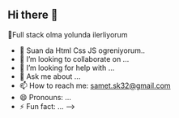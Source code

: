 ## Hi there 👋
🔭Full stack olma yolunda ilerliyorum
- 🌱 Suan da Html Css JS ogreniyorum..
- 👯 I’m looking to collaborate on ...
- 🤔 I’m looking for help with ...
- 💬 Ask me about ...
- 📫 How to reach me: samet.sk32@gmail.com
- 😄 Pronouns: ...
- ⚡ Fun fact: ...
-->
